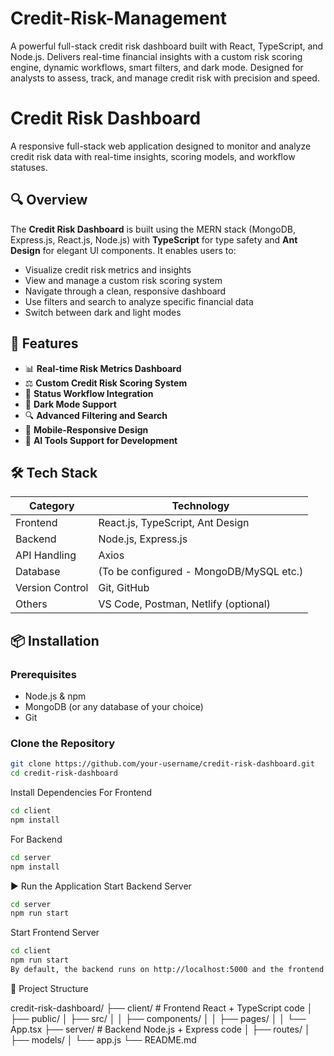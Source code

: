 # Credit-Risk-Management
A powerful full-stack credit risk dashboard built with React, TypeScript, and Node.js. Delivers real-time financial insights with a custom risk scoring engine, dynamic workflows, smart filters, and dark mode. Designed for analysts to assess, track, and manage credit risk with precision and speed.


# Credit Risk Dashboard


A responsive full-stack web application designed to monitor and analyze credit risk data with real-time insights, scoring models, and workflow statuses.


## 🔍 Overview


The **Credit Risk Dashboard** is built using the MERN stack (MongoDB, Express.js, React.js, Node.js) with **TypeScript** for type safety and **Ant Design** for elegant UI components. It enables users to:


- Visualize credit risk metrics and insights
- View and manage a custom risk scoring system
- Navigate through a clean, responsive dashboard
- Use filters and search to analyze specific financial data
- Switch between dark and light modes


## 🚀 Features


- 📊 **Real-time Risk Metrics Dashboard**
- ⚖️ **Custom Credit Risk Scoring System**
- 🔁 **Status Workflow Integration**
- 🌙 **Dark Mode Support**
- 🔍 **Advanced Filtering and Search**
- 📱 **Mobile-Responsive Design**
- 🤖 **AI Tools Support for Development**


## 🛠 Tech Stack


| Category         | Technology                    |
|------------------|-------------------------------|
| Frontend         | React.js, TypeScript, Ant Design |
| Backend          | Node.js, Express.js           |
| API Handling     | Axios                         |
| Database         | (To be configured - MongoDB/MySQL etc.) |
| Version Control  | Git, GitHub                   |
| Others           | VS Code, Postman, Netlify (optional) |


## 📦 Installation


### Prerequisites


- Node.js & npm
- MongoDB (or any database of your choice)
- Git


### Clone the Repository


```bash
git clone https://github.com/your-username/credit-risk-dashboard.git
cd credit-risk-dashboard
```
Install Dependencies
For Frontend
```bash
cd client
npm install
```
For Backend
```bash
cd server
npm install
```
▶️ Run the Application
Start Backend Server
```bash
cd server
npm run start
```
Start Frontend Server
```bash
cd client
npm run start
By default, the backend runs on http://localhost:5000 and the frontend on http://localhost:3000.
```
📁 Project Structure


credit-risk-dashboard/
├── client/          # Frontend React + TypeScript code
│   ├── public/
│   ├── src/
│   │   ├── components/
│   │   ├── pages/
│   │   └── App.tsx
├── server/          # Backend Node.js + Express code
│   ├── routes/
│   ├── models/
│   └── app.js
└── README.md
